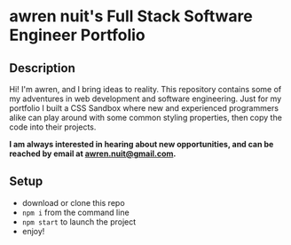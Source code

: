 # awren nuit's Full Stack Software Engineer Portfolio

## Description
Hi! I'm awren, and I bring ideas to reality. This repository contains some of my adventures in web development and software engineering. Just for my portfolio I built a CSS Sandbox where new and experienced programmers alike can play around with some common styling properties, then copy the code into their projects.

<b>I am always interested in hearing about new opportunities, and can be reached by email at [awren.nuit@gmail.com](mailto:awren.nuit@gmail.com?subject=I%20Loved%20Your%20Portfolio).</b>

## Setup
- download or clone this repo
- `npm i` from the command line
- `npm start` to launch the project
- enjoy!